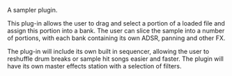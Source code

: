 A sampler plugin.

This plug-in allows the user to drag and select a portion of a loaded file and assign this portion into a bank.
The user can slice the sample into a number of portions, with each bank containing its own ADSR, panning and other FX.

The plug-in will include its own built in sequencer, allowing the user to reshuffle drum breaks or sample hit
songs easier and faster. The plugin will have its own master effects station with a selection of filters.
